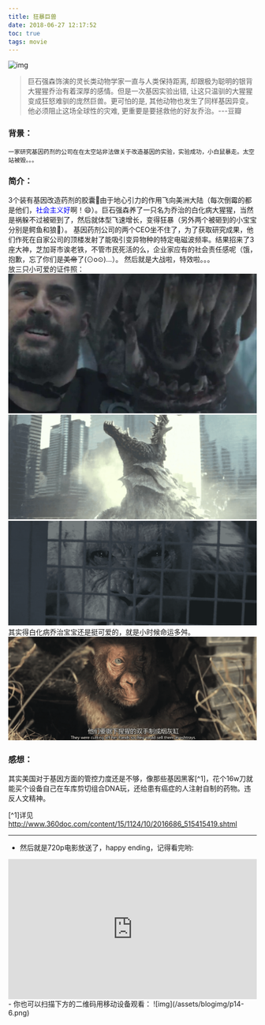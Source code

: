 ```yaml
---
title: 狂暴巨兽
date: 2018-06-27 12:17:52
toc: true
tags: movie
---
```

![img](https://user-gold-cdn.xitu.io/2018/6/27/1643cedf9209b764?ivImgItem/2/w/1080/format/webp)
>巨石强森饰演的灵长类动物学家一直与人类保持距离, 却跟极为聪明的银背大猩猩乔治有着深厚的感情。但是一次基因实验出错, 让这只温驯的大猩猩变成狂怒难驯的庞然巨兽。更可怕的是, 其他动物也发生了同样基因异变。他必须阻止这场全球性的灾难, 更重要是要拯救他的好友乔治。---豆瓣

<!--more-->

### 背景：
	一家研究基因药剂的公司在在太空站非法做关于改造基因的实验，实验成功，小白鼠暴走。太空站被毁。。。
### 简介：
3个装有基因改造药剂的胶囊💊由于地心引力的作用飞向美洲大陆（每次倒霉的都是他们，<font color=blue face="微软雅黑">社会主义好</font>啊！:smile:）。巨石强森养了一只名为乔治的白化病大猩猩，当然是祸躲不过被砸到了，然后就体型飞速增长，变得狂暴（另外两个被砸到的小宝宝分别是鳄鱼和狼🐺）。
基因药剂公司的两个CEO坐不住了，为了获取研究成果，他们作死在自家公司的顶楼发射了能吸引变异物种的特定电磁波频率。结果招来了3座大神，芝加哥市诶老铁，不管市民死活的么，企业家应有的社会责任感呢（饿，抱歉，忘了你们是~~美帝~~了(⊙o⊙)…）。
然后就是大战啦，特效啦。。。<br>
放三只小可爱的证件照：
![img](/assets/blogimg/p14-2.png)
<br>
![img](/assets/blogimg/p14-3.png)
<br>
![img](/assets/blogimg/p14-4.png)
<br>
其实得白化病乔治宝宝还是挺可爱的，就是小时候命运多舛。
![img](/assets/blogimg/p14-5.png)
### 感想：
其实美国对于基因方面的管控力度还是不够，像那些基因黑客[^1]，花个16w刀就能买个设备自己在车库剪切组合DNA玩，还给患有癌症的人注射自制的药物。违反人文精神。

[^1]详见<http://www.360doc.com/content/15/1124/10/2016686_515415419.shtml>

---
- 然后就是720p电影放送了，happy ending，记得看完哟:

<div style="position:relative;height:0;padding-bottom:56.25%"><iframe src="https://cdn.youku-letv.com/share/VIvH32f8qaRPyuGj" style="position:absolute;width:100%;height:100%;left:0" width="640" height="360" frameborder="0" allowfullscreen></iframe></div>
- 你也可以扫描下方的二维码用移动设备观看：
![img](/assets/blogimg/p14-6.png)
